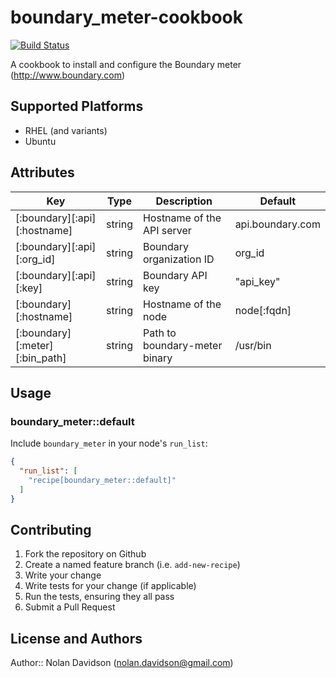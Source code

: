 

# boundary_meter-cookbook
[![Build Status](https://travis-ci.org/nsdavidson/boundary_meter.svg?branch=master)](https://travis-ci.org/nsdavidson/boundary_meter)

A cookbook to install and configure the Boundary meter (http://www.boundary.com)

## Supported Platforms

- RHEL (and variants)
- Ubuntu

## Attributes

| Key | Type | Description | Default |
|-----|------|-------------|---------|
|[:boundary][:api][:hostname] | string | Hostname of the API server | api.boundary.com |
|[:boundary][:api][:org_id] | string | Boundary organization ID | org_id |
|[:boundary][:api][:key] | string | Boundary API key | "api_key" |
|[:boundary][:hostname] | string | Hostname of the node | node[:fqdn] |
|[:boundary][:meter][:bin_path]| string | Path to boundary-meter binary | /usr/bin

## Usage

### boundary_meter::default

Include `boundary_meter` in your node's `run_list`:

```json
{
  "run_list": [
    "recipe[boundary_meter::default]"
  ]
}
```

## Contributing

1. Fork the repository on Github
2. Create a named feature branch (i.e. `add-new-recipe`)
3. Write your change
4. Write tests for your change (if applicable)
5. Run the tests, ensuring they all pass
6. Submit a Pull Request

## License and Authors

Author:: Nolan Davidson (<nolan.davidson@gmail.com>)
